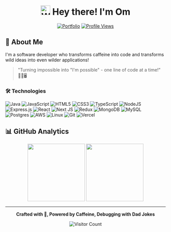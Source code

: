 <div align="center">
 <h1>
   <img src="https://c.tenor.com/oqyUP8ollp8AAAAi/amphibia-anne-boonchuy.gif" alt="Waving hand" width="30px">
   Hey there! I'm Om 
 </h1>
 
  [![Portfolio](https://img.shields.io/badge/Portfolio-omrawat.xyz-blue?style=for-the-badge)](https://omrawat.xyz/)
  [![Profile Views](https://komarev.com/ghpvc/?username=omrawat23&style=for-the-badge)](https://github.com/omrawat23)
</div>

## 🚀 About Me

I'm a software developer who transforms caffeine into code and transforms wild ideas into even wilder applications! 

> "Turning impossible into "I'm possible" - one line of code at a time!" 💃🏻🖥️

### 🛠 Technologies
![Java](https://img.shields.io/badge/java-%23ED8B00.svg?style=for-the-badge&logo=openjdk&logoColor=white)
![JavaScript](https://img.shields.io/badge/javascript-%23323330.svg?style=for-the-badge&logo=javascript&logoColor=%23F7DF1E)
![HTML5](https://img.shields.io/badge/html5-%23E34F26.svg?style=for-the-badge&logo=html5&logoColor=white)
![CSS3](https://img.shields.io/badge/css3-%231572B6.svg?style=for-the-badge&logo=css3&logoColor=white)
![TypeScript](https://img.shields.io/badge/typescript-%23007ACC.svg?style=for-the-badge&logo=typescript&logoColor=white)
![NodeJS](https://img.shields.io/badge/node.js-6DA55F?style=for-the-badge&logo=node.js&logoColor=white)
![Express.js](https://img.shields.io/badge/express.js-%23404d59.svg?style=for-the-badge&logo=express&logoColor=%2361DAFB)
![React](https://img.shields.io/badge/react-%2320232a.svg?style=for-the-badge&logo=react&logoColor=%2361DAFB)
![Next JS](https://img.shields.io/badge/Next-black?style=for-the-badge&logo=next.js&logoColor=white)
![Redux](https://img.shields.io/badge/redux-%23593d88.svg?style=for-the-badge&logo=redux&logoColor=white)
![MongoDB](https://img.shields.io/badge/MongoDB-%234ea94b.svg?style=for-the-badge&logo=mongodb&logoColor=white)
![MySQL](https://img.shields.io/badge/mysql-%2300f.svg?style=for-the-badge&logo=mysql&logoColor=white)
![Postgres](https://img.shields.io/badge/postgres-%23316192.svg?style=for-the-badge&logo=postgresql&logoColor=white)
![AWS](https://img.shields.io/badge/AWS-%23FF9900.svg?style=for-the-badge&logo=amazon-aws&logoColor=white)
![Linux](https://img.shields.io/badge/Linux-FCC624?style=for-the-badge&logo=linux&logoColor=black)
![Git](https://img.shields.io/badge/git-%23F05033.svg?style=for-the-badge&logo=git&logoColor=white)
![Vercel](https://img.shields.io/badge/vercel-%23000000.svg?style=for-the-badge&logo=vercel&logoColor=white)

## 📊 GitHub Analytics
<div align="center">
  <img height="180em" src="https://github-readme-stats-eight-theta.vercel.app/api?username=omrawat23&show_icons=true&theme=algolia&include_all_commits=true&count_private=true"/>
  <img height="180em" src="https://github-readme-stats-eight-theta.vercel.app/api/top-langs/?username=omrawat23&layout=compact&langs_count=8&theme=algolia"/>
</div>

---

<div align="center">
 
 **Crafted with 💖, Powered by Caffeine, Debugging with Dad Jokes**
 
 ![Visitor Count](https://profile-counter.glitch.me/omrawat23/count.svg)
</div>
